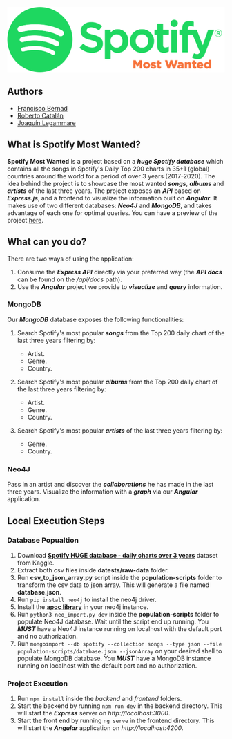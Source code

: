 ![alt spotify logo](frontend/src/assets/images/spotify-most-wanted-logo.png)

## Authors
- [Francisco Bernad](https://github.com/FrBernad)
- [Roberto Catalán](https://github.com/rcatalan98)
- [Joaquín Legammare](https://github.com/JoacoLega)

## What is Spotify Most Wanted?
**Spotify Most Wanted** is a project based on a ***huge Spotify database*** which contains all the songs in 
Spotify's Daily Top 200 charts in 35+1 (global) countries around the world for a period of over 3 years (2017-2020).
The idea behind the project is to showcase the most wanted ***songs***, ***albums*** and ***artists*** of the last 
three years. The project exposes an ***API*** based on ***Express.js***, and a frontend to visualize the information built on ***Angular***.
It makes use of two different databases: ***Neo4J*** and ***MongoDB***, and takes advantage of each one for optimal queries.
You can have a preview of the project [here](https://spotify-most-wanted.herokuapp.com).

## What can you do?
There are two ways of using the application:
1. Consume the ***Express API*** directly via your preferred way (the ***API docs*** can be found on the */api/docs* path).
2. Use the ***Angular*** project we provide to ***visualize*** and ***query*** information.

### MongoDB
Our ***MongoDB*** database exposes the following functionalities:
1. Search Spotify's most popular ***songs*** from the Top 200 daily chart of the last three years filtering by:
    - Artist.
    - Genre.
    - Country.

2. Search Spotify's most popular ***albums*** from the Top 200 daily chart of the last three years filtering by:
    - Artist.
    - Genre.
    - Country.

3. Search Spotify's most popular ***artists*** of the last three years filtering by:
    - Genre.
    - Country.

### Neo4J
Pass in an artist and discover the ***collaborations*** he has made in the last three years. 
Visualize the information with a ***graph*** via our ***Angular*** application.

## Local Execution Steps

### Database Popualtion
1. Download **[Spotify HUGE database - daily charts over 3 years](https://www.kaggle.com/pepepython/spotify-huge-database-daily-charts-over-3-years?select=Final+database.csv)** dataset from Kaggle.
2. Extract both csv files inside **datests/raw-data** folder.
3. Run **csv_to_json_array.py** script inside the **population-scripts** folder to transform the csv data to json array. This will generate a file named **database.json**.
4. Run ```pip install neo4j``` to install the neo4j driver.
5. Install the **[apoc library](https://neo4j.com/labs/apoc/4.1/installation/)** in your neo4j instance.
5. Run ```python3 neo_import.py dev``` inside the **population-scripts** folder to populate Neo4J database. Wait until the script end up running. You ***MUST*** have a Neo4J instance running on localhost with the default port and no authorization.
6. Run ```mongoimport --db spotify --collection songs --type json --file population-scripts/database.json --jsonArray``` on your desired shell to populate MongoDB database. You ***MUST*** have a MongoDB instance running on localhost with the default port and no authorization.

### Project Execution
1. Run ```npm install``` inside the *backend* and *frontend* folders.
2. Start the backend by running ```npm run dev``` in the backend directory. This will start the ***Express*** server 
on *http://localhost:3000*.
3. Start the front end by running ```ng serve``` in the frontend directory. This will start the ***Angular*** application on *http://localhost:4200*.


